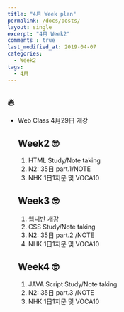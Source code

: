 ```yaml
---
title: "4月 Week plan"
permalink: /docs/posts/
layout: single
excerpt: "4月 Week2"
comments : true
last_modified_at: 2019-04-07
categories:
  - Week2
tags:
  - 4月
---
```

## 🔥
<html>
<head>
<ul>
<li>Web Class 4月29日 개강
</head>

<body>
<h2>Week2 🤓</h2>
<ol>
<li>HTML Study/Note taking</li>
<li>N2: 35日 part.1/NOTE</li>
<li>NHK 1日1지문 및 VOCA10</li>
</ol>

<h2>Week3 🤓</h2>
<ol>
<li>웹디반 개강</li>
<li>CSS Study/Note taking</li>
<li>N2: 35日 part.2 /NOTE</li>
<li>NHK 1日1지문 및 VOCA10</li>
</ol>

<h2>Week4 🤓</h2>
<ol>
<li>JAVA Script Study/Note taking</li>
<li>N2: 35日 part.3 /NOTE</li>
<li>NHK 1日1지문 및 VOCA10</li>
</ol>

</body>
</html>
